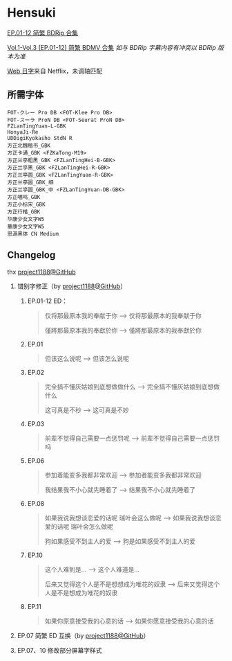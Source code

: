 # Hensuki

[EP.01-12 简繁 BDRip 合集](https://github.com/Nekomoekissaten-SUB/Nekomoekissaten-Storage/releases/download/subtitles_pkg/Hensuki_BDRip_zho.7z)

[Vol.1-Vol.3 (EP.01-12) 简繁 BDMV 合集](https://github.com/Nekomoekissaten-SUB/Nekomoekissaten-Storage/releases/download/subtitles_pkg/Hensuki_BDMV_zho.7z)  *如与 BDRip 字幕内容有冲突以 BDRip 版本为准*

[Web 日字](https://github.com/Nekomoekissaten-SUB/Nekomoekissaten-Storage/releases/download/subtitle_jpn/Hensuki_jpn_NFLX.7z)来自 Netflix，未调轴匹配

## 所需字体

```
FOT-クレー Pro DB <FOT-Klee Pro DB>
FOT-スーラ ProN DB <FOT-Seurat ProN DB>
FZLanTingYuan-L-GBK
HonyaJi-Re
UDDigiKyokasho StdN R
方正北魏楷书_GBK
方正卡通_GBK <FZKaTong-M19>
方正兰亭粗黑_GBK <FZLanTingHei-B-GBK>
方正兰亭黑_GBK <FZLanTingHei-R-GBK>
方正兰亭圆_GBK <FZLanTingYuan-R-GBK>
方正兰亭圆_GBK_细
方正兰亭圆_GBK_中 <FZLanTingYuan-DB-GBK>
方正喵呜_GBK
方正小标宋_GBK
方正行楷_GBK
华康少女文字W5
華康少女文字W5
思源黑体 CN Medium
```

## Changelog

thx [project1188@GitHub](https://github.com/project1188)

1. 错别字修正（by [project1188@GitHub](https://github.com/project1188)）

    1. EP.01-12 ED：
        > 仅将那最原本我的奉献于你 --> 仅将那最原本的我奉献于你
        >
        > 僅將那最原本我的奉獻於你 --> 僅將那最原本的我奉獻於你
    2. EP.01
        > 但该这么说呢 --> 但该怎么说呢
    3. EP.02
        > 完全搞不懂灰姑娘到底想做做什么 --> 完全搞不懂灰姑娘到底想做什么
        >
        > 这可真是不秒 --> 这可真是不妙
    4. EP.03
        > 前辈不觉得自己需要一点惩罚呢 --> 前辈不觉得自己需要一点惩罚吗
    5. EP.06
        > 参加着能变多我都非常欢迎 --> 参加者能变多我都非常欢迎
        >
        > 我结果我不小心就先睡着了 --> 结果我不小心就先睡着了
    6. EP.08
        > 如果我说我想谈恋爱的话呢 瑞叶会这么做呢 --> 如果我说我想谈恋爱的话呢 瑞叶会怎么做呢
        >
        > 狗如果感受不到主人的爱 --> 狗是如果感受不到主人的爱
    7. EP.10
        > 这个人难到是… --> 这个人难道是…
        >
        > 后来又觉得这个人是不是想想成为唯花的奴隶 --> 后来又觉得这个人是不是想成为唯花的奴隶
    8. EP.11
        > 如果你原意接受我的心意的话 --> 如果你愿意接受我的心意的话

2. EP.07 简繁 ED 互换（by [project1188@GitHub](https://github.com/project1188)）

3. EP.07、10 修改部分屏幕字样式